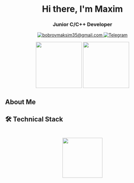 <div id="header" align="center">
	<h1>Hi there, I'm Maxim</h1>
	<h3>Junior C/C++ Developer</h3>
</div>
<div id="socials" align="center">
	</a>
	<a href="bobrovmaksim35@gmail.com">
		<img src="https://img.shields.io/badge/Gmail-blue?style=for-the-badge&logo=gmail&logoColor=white" alt="bobrovmaksim35@gmail.com"/>
	</a>
	<a href="https://t.me/fersko">
		<img src="https://img.shields.io/badge/Telegram-blue?style=for-the-badge&logo=telegram&logoColor=white" alt="Telegram"/>
	</a>
</div>

<p align='center'>

   <a href="https://github-readme-stats.vercel.app/api?username=maximfersko&show_icons=true&count_private=true">
       <img height=150 src="https://github-readme-stats.vercel.app/api?username=maximfersko&show_icons=true&count_private=true"/></a>
   <a href="https://github.com/maximfersko/github-readme-stats">
       <img height=150 src="https://github-readme-stats.vercel.app/api/top-langs/?username=maximfersko&layout=compact"/></a>

</p>

## About Me


## 🛠 Technical Stack



<div align="center" style="margin: 40px 0">
   <a href="https://github.com/maximferslo/github-profile-views-counter">
       <img width="130px" src="https://komarev.com/ghpvc/?username=maximfersko&color=00BFFF">
   </a>
</div>

<!--
**maximfersko/maximfersko** is a ✨ _special_ ✨ repository because its `README.md` (this file) appears on your GitHub profile.

Here are some ideas to get you started:

- 🔭 I’m currently working on ...
- 🌱 I’m currently learning ...
- 👯 I’m looking to collaborate on ...
- 🤔 I’m looking for help with ...
- 💬 Ask me about ...
- 📫 How to reach me: ...
- 😄 Pronouns: ...
- ⚡ Fun fact: ...
-->
